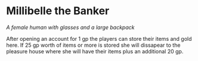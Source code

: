 # Millibelle the Banker

*A female human with glasses and a large backpack*

After opening an account for 1 gp the players can store their items and gold here. If 25 gp worth of items or more is stored she will dissapear to the pleasure house where she will have their items plus an additional 20 gp.
